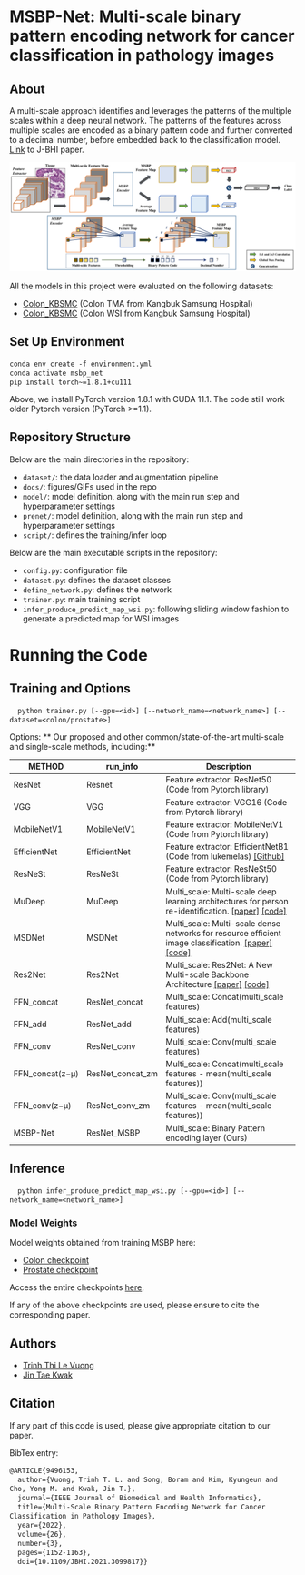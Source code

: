 # MSBP-Net: Multi-scale binary pattern encoding network for cancer classification in pathology images
## About
A multi-scale approach identifies and leverages the patterns of the multiple scales within a deep neural network.
The patterns of the features across multiple scales are encoded as a binary pattern code and further converted to a decimal number, 
before embedded back to the classification model. <br />
[Link](https://ieeexplore.ieee.org/abstract/document/9496153) to J-BHI paper. <br />

![](docs/MSBP_network.png)

All the models in this project were evaluated on the following datasets:

- [Colon_KBSMC](https://github.com/QuIIL/KBSMC_colon_cancer_grading_dataset) (Colon TMA from Kangbuk Samsung Hospital)
- [Colon_KBSMC](https://github.com/QuIIL/KBSMC_colon_cancer_grading_dataset) (Colon WSI from Kangbuk Samsung Hospital)

## Set Up Environment

```
conda env create -f environment.yml
conda activate msbp_net
pip install torch~=1.8.1+cu111
```

Above, we install PyTorch version 1.8.1 with CUDA 11.1. 
The code still work older Pytorch version (PyTorch >=1.1).
## Repository Structure

Below are the main directories in the repository: 

- `dataset/`: the data loader and augmentation pipeline
- `docs/`: figures/GIFs used in the repo
- `model/`: model definition, along with the main run step and hyperparameter settings
- `prenet/`: model definition, along with the main run step and hyperparameter settings  
- `script/`: defines the training/infer loop 

Below are the main executable scripts in the repository:

- `config.py`: configuration file
- `dataset.py`: defines the dataset classes 
- `define_network.py`: defines the network 
- `trainer.py`: main training script
- `infer_produce_predict_map_wsi.py`: following sliding window fashion to generate a predicted map for WSI images 

# Running the Code

## Training and Options
 
```
  python trainer.py [--gpu=<id>] [--network_name=<network_name>] [--dataset=<colon/prostate>]
```

Options:
** Our proposed and other common/state-of-the-art multi-scale and single-scale methods, including:**

| METHOD         | run_info         |  Description          |
| ---------------|------------------| ----------------------|
| ResNet         | Resnet           | Feature extractor: ResNet50 (Code from Pytorch library)
| VGG            | VGG              | Feature extractor: VGG16 (Code from Pytorch library)
| MobileNetV1    | MobileNetV1      | Feature extractor: MobileNetV1 (Code from Pytorch library)
| EfficientNet   | EfficientNet     | Feature extractor: EfficientNetB1 (Code from lukemelas) [[Github]](https://github.com/lukemelas/EfficientNet-PyTorch)
| ResNeSt        | ResNeSt          | Feature extractor: ResNeSt50 (Code from Pytorch library)
| MuDeep         | MuDeep           | Multi_scale: Multi-scale deep learning architectures for person re-identification. [[paper]](https://arxiv.org/abs/1709.05165) [[code]](https://github.com/linzhi123/deep-persion-reid)
| MSDNet         | MSDNet           | Multi_scale: Multi-scale dense networks for resource efficient image classification. [[paper]](https://arxiv.org/abs/1703.09844) [[code]](https://github.com/kalviny/MSDNet-PyTorch)
| Res2Net        | Res2Net          | Multi_scale: Res2Net: A New Multi-scale Backbone Architecture [[paper]](https://arxiv.org/abs/1904.01169) [[code]](https://github.com/Res2Net/Res2Net-ImageNet-Training)
| FFN_concat     | ResNet_concat    | Multi_scale: Concat(multi_scale features)
| FFN_add        | ResNet_add       | Multi_scale: Add(multi_scale features)
| FFN_conv       | ResNet_conv      | Multi_scale: Conv(multi_scale features)
| FFN_concat(z−µ)| ResNet_concat_zm | Multi_scale: Concat(multi_scale features - mean(multi_scale features))
| FFN_conv(z−µ)  | ResNet_conv_zm   | Multi_scale: Conv(multi_scale features - mean(multi_scale features))
| MSBP-Net       | ResNet_MSBP      | Multi_scale: Binary Pattern encoding layer (Ours)




## Inference

```
  python infer_produce_predict_map_wsi.py [--gpu=<id>] [--network_name=<network_name>]
```
  
### Model Weights

Model weights obtained from training MSBP here:
- [Colon checkpoint](https://drive.google.com/drive/folders/1uJKUwp6EMvDYV7pDF3xTg4UV0T3dD9zs?usp=sharing)
- [Prostate checkpoint](https://drive.google.com/drive/folders/1DmvmE3WRAgNO494L3O4lGppUxlfZYxuO?usp=sharing)

Access the entire checkpoints [here](https://drive.google.com/drive/folders/1gX5NELGelZxLuqwcW9ptL5kDtf5-Gqcz?usp=sharing).

If any of the above checkpoints are used, please ensure to cite the corresponding paper.

## Authors

* [Trinh Thi Le Vuong](https://github.com/timmyvg)
* [Jin Tae Kwak](https://github.com/timmyvg)


## Citation

If any part of this code is used, please give appropriate citation to our paper. <br />

BibTex entry: <br />
```
@ARTICLE{9496153,
  author={Vuong, Trinh T. L. and Song, Boram and Kim, Kyungeun and Cho, Yong M. and Kwak, Jin T.},
  journal={IEEE Journal of Biomedical and Health Informatics}, 
  title={Multi-Scale Binary Pattern Encoding Network for Cancer Classification in Pathology Images}, 
  year={2022},
  volume={26},
  number={3},
  pages={1152-1163},
  doi={10.1109/JBHI.2021.3099817}}
```
